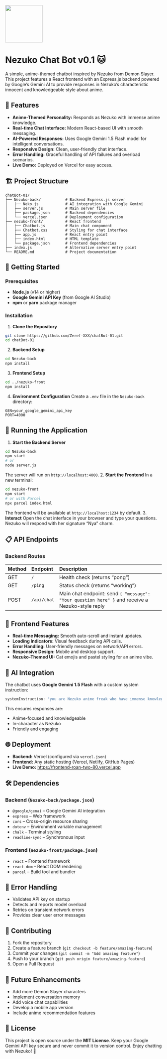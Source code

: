 <img src="https://r2cdn.perplexity.ai/pplx-full-logo-primary-dark%402x.png" class="logo" width="120"/>

# Nezuko Chat Bot v0.1 🐱

A simple, anime-themed chatbot inspired by Nezuko from Demon Slayer. This project features a React frontend with an Express.js backend powered by Google’s Gemini AI to provide responses in Nezuko’s characteristic innocent and knowledgeable style about anime.

## 🌟 Features

- **Anime-Themed Personality:** Responds as Nezuko with immense anime knowledge.
- **Real-time Chat Interface:** Modern React-based UI with smooth messaging.
- **AI-Powered Responses:** Uses Google Gemini 1.5 Flash model for intelligent conversations.
- **Responsive Design:** Clean, user-friendly chat interface.
- **Error Handling:** Graceful handling of API failures and overload scenarios.
- **Live Demo:** Deployed on Vercel for easy access.


## 🏗️ Project Structure

```
chatBot-01/
├── Nezuko-back/           # Backend Express.js server
│   ├── Neko.js            # AI integration with Google Gemini
│   ├── server.js          # Main server file
│   ├── package.json       # Backend dependencies
│   └── vercel.json        # Deployment configuration
├── nezuko-front/          # React frontend
│   ├── Chatbot.js         # Main chat component
│   ├── Chatbot.css        # Styling for chat interface
│   ├── app.js             # React entry point
│   ├── index.html         # HTML template
│   └── package.json       # Frontend dependencies
├── index.js               # Alternative server entry point
└── README.md              # Project documentation
```


## 🚀 Getting Started

### Prerequisites

- **Node.js** (v14 or higher)
- **Google Gemini API Key** (from Google AI Studio)
- **npm** or **yarn** package manager


### Installation

1. **Clone the Repository**

```bash
git clone https://github.com/Zeref-XXX/chatBot-01.git
cd chatBot-01
```

2. **Backend Setup**

```bash
cd Nezuko-back
npm install
```

3. **Frontend Setup**

```bash
cd ../nezuko-front
npm install
```

4. **Environment Configuration**
Create a `.env` file in the `Nezuko-back` directory:

```env
GEN=your_google_gemini_api_key
PORT=4000
```


## 🔧 Running the Application

1. **Start the Backend Server**

```bash
cd Nezuko-back
npm start
# or
node server.js
```

The server will run on `http://localhost:4000`.
2. **Start the Frontend**
In a new terminal:

```bash
cd nezuko-front
npm start
# or with Parcel
npx parcel index.html
```

The frontend will be available at `http://localhost:1234` by default.
3. **Interact**
Open the chat interface in your browser and type your questions. Nezuko will respond with her signature “Nya” charm.

## 📋 API Endpoints

### Backend Routes

| Method | Endpoint | Description |
| :-- | :-- | :-- |
| GET | `/` | Health check (returns “pong”) |
| GET | `/ping` | Status check (returns “working”) |
| POST | `/api/chat` | Main chat endpoint: send `{ "message": "Your question here" }` and receive a Nezuko-style reply |

## 🎨 Frontend Features

- **Real-time Messaging:** Smooth auto-scroll and instant updates.
- **Loading Indicators:** Visual feedback during API calls.
- **Error Handling:** User-friendly messages on network/API errors.
- **Responsive Design:** Mobile and desktop support.
- **Nezuko-Themed UI:** Cat emojis and pastel styling for an anime vibe.


## 🤖 AI Integration

The chatbot uses **Google Gemini 1.5 Flash** with a custom system instruction:

```javascript
systemInstruction: "you are Nezuko anime freak who have immense knowlege about it"
```

This ensures responses are:

- Anime-focused and knowledgeable
- In-character as Nezuko
- Friendly and engaging


## 🌐 Deployment

- **Backend:** Vercel (configured via `vercel.json`)
- **Frontend:** Any static hosting (Vercel, Netlify, GitHub Pages)
- **Live Demo:** https://frontend-roan-two-80.vercel.app


## 🛠️ Dependencies

### Backend (`Nezuko-back/package.json`)

- `@google/genai` – Google Gemini AI integration
- `express` – Web framework
- `cors` – Cross-origin resource sharing
- `dotenv` – Environment variable management
- `chalk` – Terminal styling
- `readline-sync` – Synchronous input


### Frontend (`nezuko-front/package.json`)

- `react` – Frontend framework
- `react-dom` – React DOM rendering
- `parcel` – Build tool and bundler


## 🐛 Error Handling

- Validates API key on startup
- Detects and reports model overload
- Retries on transient network errors
- Provides clear user error messages


## 🤝 Contributing

1. Fork the repository
2. Create a feature branch (`git checkout -b feature/amazing-feature`)
3. Commit your changes (`git commit -m "Add amazing feature"`)
4. Push to your branch (`git push origin feature/amazing-feature`)
5. Open a Pull Request

## 🎯 Future Enhancements

- Add more Demon Slayer characters
- Implement conversation memory
- Add voice chat capabilities
- Develop a mobile app version
- Include anime recommendation features


## 📄 License

This project is open source under the **MIT License**.
Keep your Google Gemini API key secure and never commit it to version control. Enjoy chatting with Nezuko! 🐾
